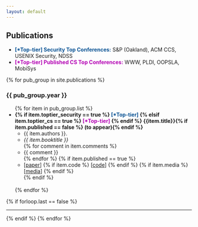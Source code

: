 ```yaml
---
layout: default
---
```

## Publications
<ul>
 <li><font style="color:#0b5394;"><strong>[*Top-tier] Security Top Conferences:</strong></font> S&P (Oakland), ACM CCS, USENIX Security, NDSS </li>
 <li><font style="color:#b300b3;"><strong>[*Top-tier] Published CS Top Conferences:</strong></font> WWW, PLDI, OOPSLA, MobiSys </li>
</ul> 
{% for pub_group in site.publications %}
<h3>{{ pub_group.year }}</h3>
<ul>
{% for item in pub_group.list %}
  <li>
    <strong>
      {% if item.toptier_security == true %}
      <font style="color:#0b5394;">[*Top-tier] </font>
      {% elsif item.toptier_cs == true %}
      <font style="color:#b300b3;">[*Top-tier] </font> 
      {% endif %}
      {{item.title}}{% if item.published == false %} (to appear){% endif %}
    </strong>
    <ul>
      <li>{{ item.authors }}.</li>
      <li><em>{{ item.booktitle }}</em></li>
      {% for comment in item.comments %}
      <li>{{ comment }}</li>
      {% endfor %}
      {% if item.published == true %}
      <li>
        [<a href="{{ item.link }}">paper</a>]
        {% if item.code %}
        [<a href="{{ item.code }}">code</a>]
        {% endif %}
        {% if item.media %}
        [<a href="{{ item.media }}">media</a>]
        {% endif %}
      </li>
      {% endif %}
    </ul>
  </li>
  <br>
{% endfor %}
</ul>
{% if forloop.last == false %}<hr>{% endif %}
{% endfor %}
